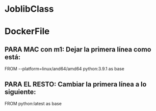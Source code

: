 # JoblibClass

# DockerFile
## PARA MAC con m1: Dejar la primera línea como está: 
FROM --platform=linux/and64/amd64 python:3.9.1 as base
## PARA EL RESTO: Cambiar la primera línea a lo siguiente: 
FROM python:latest as base

